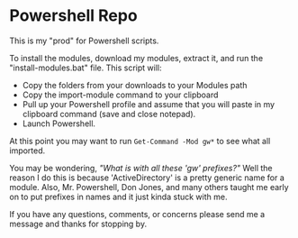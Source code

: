# Powershell Repo
This is my "prod" for Powershell scripts.

To install the modules, download my modules, extract it, and run the "install-modules.bat" file. This script will:
* Copy the folders from your downloads to your Modules path
* Copy the import-module command to your clipboard
* Pull up your Powershell profile and assume that you will paste in my clipboard command (save and close notepad).
* Launch Powershell.

At this point you may want to run `Get-Command -Mod gw*` to see what all imported.

You may be wondering, *"What is with all these 'gw' prefixes?"*
Well the reason I do this is because 'ActiveDirectory' is a pretty generic name for a module. Also, Mr. Powershell, Don Jones, and many others taught me early on to put prefixes in names and it just kinda stuck with me.

If you have any questions, comments, or concerns please send me a message and thanks for stopping by.
